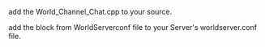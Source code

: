 add the World_Channel_Chat.cpp to your source.

add the block from WorldServerconf file to your Server's worldserver.conf file.
